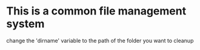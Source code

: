 # This is a common file management system

change the 'dirname' variable to the path of the folder you want to cleanup